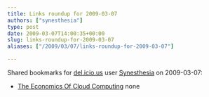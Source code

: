 ```yaml
---
title: Links roundup for 2009-03-07
authors: ["synesthesia"]
type: post
date: 2009-03-07T14:00:35+00:00
slug: links-roundup-for-2009-03-07 
aliases: ["/2009/03/07/links-roundup-for-2009-03-07"]

---
```

Shared bookmarks for [del.icio.us][1] user [Synesthesia][2] on 2009-03-07:

  * [The Economics Of Cloud Computing][3] 
    none</li> </ul>

 [1]: https://del.icio.us/
 [2]: https://del.icio.us/synesthesia
 [3]: https://www.informationweek.com/blog/main/archives/2008/12/the_economics_o.html